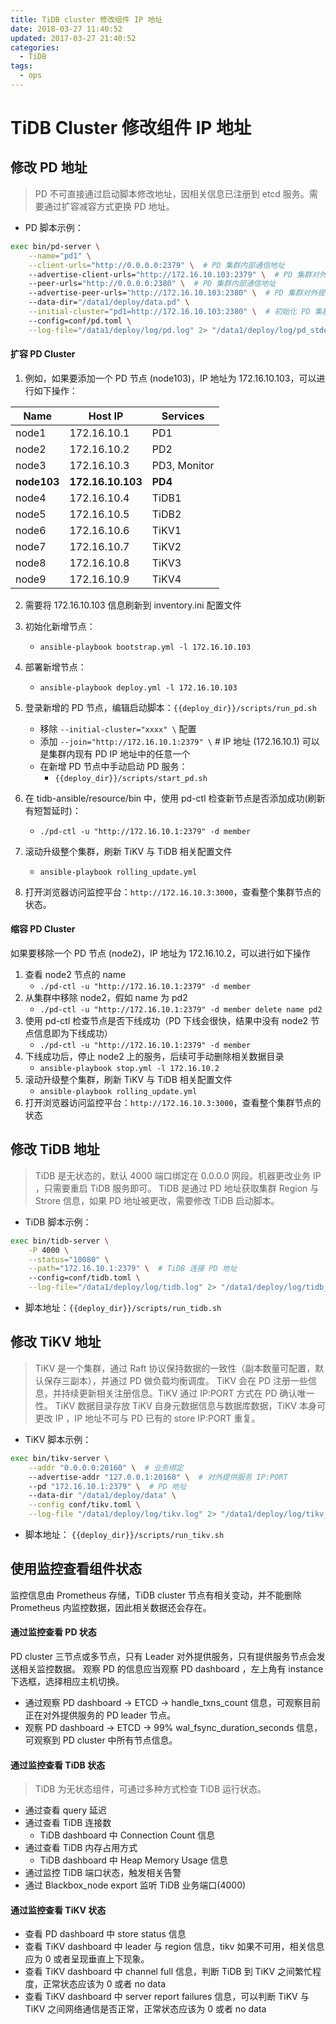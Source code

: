 ```yaml
---
title: TiDB cluster 修改组件 IP 地址
date: 2018-03-27 11:40:52
updated: 2017-03-27 21:40:52
categories:
  - TiDB
tags:
  - ops
---
```

# TiDB Cluster 修改组件 IP 地址

## 修改 PD 地址

> PD 不可直接通过启动脚本修改地址，因相关信息已注册到 etcd 服务。需要通过扩容减容方式更换 PD 地址。

- PD 脚本示例：

```bash
exec bin/pd-server \
    --name="pd1" \
    --client-urls="http://0.0.0.0:2379" \  # PD 集群内部通信地址
    --advertise-client-urls="http://172.16.10.103:2379" \  # PD 集群对外提供服务地址
    --peer-urls="http://0.0.0.0:2380" \  # PD 集群内部通信地址
    --advertise-peer-urls="http://172.16.10.103:2380" \  # PD 集群对外提供服务地址
    --data-dir="/data1/deploy/data.pd" \
    --initial-cluster="pd1=http://172.16.10.103:2380" \  # 初始化 PD 集群时使用，扩容时应当换成  --join 参数
    --config=conf/pd.toml \
    --log-file="/data1/deploy/log/pd.log" 2> "/data1/deploy/log/pd_stderr.log"
```

#### 扩容 PD Cluster

1. 例如，如果要添加一个 PD 节点 (node103)，IP 地址为 172.16.10.103，可以进行如下操作：

  | Name | Host IP | Services |
  | ---- | ------- | -------- |
  | node1 | 172.16.10.1 | PD1 |
  | node2 | 172.16.10.2 | PD2 |
  | node3 | 172.16.10.3 | PD3, Monitor |
  | **node103** | **172.16.10.103** | **PD4** |
  | node4 | 172.16.10.4 | TiDB1 |
  | node5 | 172.16.10.5 | TiDB2 |
  | node6 | 172.16.10.6 | TiKV1 |
  | node7 | 172.16.10.7 | TiKV2 |
  | node8 | 172.16.10.8 | TiKV3 |
  | node9 | 172.16.10.9 | TiKV4 |

2. 需要将 172.16.10.103 信息刷新到 inventory.ini 配置文件

3. 初始化新增节点：
    - `ansible-playbook bootstrap.yml -l 172.16.10.103`

4. 部署新增节点：
    - `ansible-playbook deploy.yml -l 172.16.10.103`

5. 登录新增的 PD 节点，编辑启动脚本：`{{deploy_dir}}/scripts/run_pd.sh`
    - 移除  `--initial-cluster="xxxx" \`  配置
    - 添加  `--join="http://172.16.10.1:2379" \`  # IP 地址 (172.16.10.1) 可以是集群内现有 PD IP 地址中的任意一个
    - 在新增 PD 节点中手动启动 PD 服务：
        - `{{deploy_dir}}/scripts/start_pd.sh`

6. 在 tidb-ansible/resource/bin 中，使用 pd-ctl 检查新节点是否添加成功(刷新有短暂延时)：
    - `./pd-ctl -u "http://172.16.10.1:2379" -d member`

7. 滚动升级整个集群，刷新 TiKV 与 TiDB 相关配置文件
    - `ansible-playbook rolling_update.yml`

8. 打开浏览器访问监控平台：`http://172.16.10.3:3000`，查看整个集群节点的状态。

#### 缩容 PD Cluster

如果要移除一个 PD 节点 (node2)，IP 地址为 172.16.10.2，可以进行如下操作

1. 查看 node2 节点的 name
    - `./pd-ctl -u "http://172.16.10.1:2379" -d member`
2. 从集群中移除 node2，假如 name 为 pd2
    - `./pd-ctl -u "http://172.16.10.1:2379" -d member delete name pd2`
3. 使用 pd-ctl 检查节点是否下线成功（PD 下线会很快，结果中没有 node2 节点信息即为下线成功）
    - `./pd-ctl -u "http://172.16.10.1:2379" -d member`
4. 下线成功后，停止 node2 上的服务，后续可手动删除相关数据目录
    - `ansible-playbook stop.yml -l 172.16.10.2`
5. 滚动升级整个集群，刷新 TiKV 与 TiDB 相关配置文件
    - `ansible-playbook rolling_update.yml`
6. 打开浏览器访问监控平台：`http://172.16.10.3:3000`，查看整个集群节点的状态

## 修改 TiDB 地址

> TiDB 是无状态的，默认 4000 端口绑定在 0.0.0.0 网段。机器更改业务 IP ，只需要重启 TiDB 服务即可。
> TiDB 是通过 PD 地址获取集群 Region 与 Strore 信息，如果 PD 地址被更改，需要修改 TiDB 启动脚本。

- TiDB 脚本示例：

```bash
exec bin/tidb-server \
    -P 4000 \
    --status="10080" \
    --path="172.16.10.1:2379" \  # TiDB 连接 PD 地址
    --config=conf/tidb.toml \
    --log-file="/data1/deploy/log/tidb.log" 2> "/data1/deploy/log/tidb_stderr.log"
```

  - 脚本地址：`{{deploy_dir}}/scripts/run_tidb.sh`

## 修改 TiKV 地址

> TiKV 是一个集群，通过 Raft 协议保持数据的一致性（副本数量可配置，默认保存三副本），并通过 PD 做负载均衡调度。
> TiKV 会在 PD 注册一些信息，并持续更新相关注册信息。TiKV 通过 IP:PORT 方式在 PD 确认唯一性。
> TiKV 数据目录存放 TiKV 自身元数据信息与数据库数据，TiKV 本身可更改 IP ，IP 地址不可与 PD 已有的 store IP:PORT 重复。

- TiKV 脚本示例：

```bash
exec bin/tikv-server \
    --addr "0.0.0.0:20160" \  # 业务绑定
    --advertise-addr "127.0.0.1:20160" \  # 对外提供服务 IP:PORT
    --pd "172.16.10.1:2379" \  # PD 地址
    --data-dir "/data1/deploy/data" \
    --config conf/tikv.toml \
    --log-file "/data1/deploy/log/tikv.log" 2> "/data1/deploy/log/tikv_stderr.log"
```

  - 脚本地址： `{{deploy_dir}}/scripts/run_tikv.sh`

## 使用监控查看组件状态

监控信息由 Prometheus 存储，TiDB cluster 节点有相关变动，并不能删除 Prometheus 内监控数据，因此相关数据还会存在。

#### 通过监控查看 PD 状态

PD cluster 三节点或多节点，只有 Leader 对外提供服务，只有提供服务节点会发送相关监控数据。
观察 PD 的信息应当观察 PD dashboard ，左上角有 instance 下选框，选择相应主机切换。

- 通过观察 PD dashboard → ETCD →  handle_txns_count 信息，可观察目前正在对外提供服务的 PD leader 节点。
- 观察  PD dashboard → ETCD →  99% wal_fsync_duration_seconds 信息，可观察到 PD cluster 中所有节点信息。

#### 通过监控查看 TiDB 状态

> TiDB 为无状态组件，可通过多种方式检查 TiDB 运行状态。

- 通过查看 query 延迟
- 通过查看 TiDB 连接数
  - TiDB dashboard 中 Connection Count 信息
- 通过查看 TiDB 内存占用方式
  - TiDB dashboard 中 Heap Memory Usage 信息
- 通过监控 TiDB 端口状态，触发相关告警
- 通过 Blackbox_node export 监听 TiDB 业务端口(4000)

#### 通过监控查看 TiKV 状态

- 查看 PD dashboard 中 store status 信息
- 查看 TiKV dashboard 中 leader 与 region 信息，tikv 如果不可用，相关信息应为 0 或者呈现垂直上下现象。
- 查看 TiKV dashboard 中 channel full 信息，判断 TiDB 到 TiKV 之间繁忙程度，正常状态应该为 0 或者 no data
- 查看 TiKV dashboard 中 server report failures 信息，可以判断 TiKV 与 TiKV 之间网络通信是否正常，正常状态应该为 0 或者 no data
